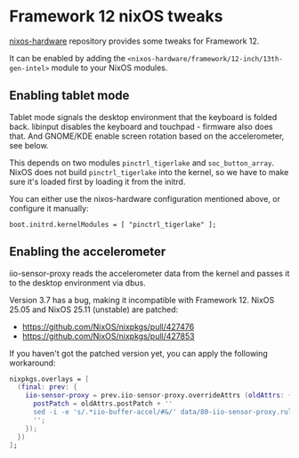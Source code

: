 # Framework 12 nixOS tweaks

[nixos-hardware](https://github.com/NixOS/nixos-hardware/tree/master/framework/12-inch/13th-gen-intel) repository provides some tweaks for Framework 12. 

It can be enabled by adding the `<nixos-hardware/framework/12-inch/13th-gen-intel>` module to your NixOS modules.

## Enabling tablet mode

Tablet mode signals the desktop environment that the keyboard is folded back.
libinput disables the keyboard and touchpad - firmware also does that.
And GNOME/KDE enable screen rotation based on the accelerometer, see below.

This depends on two modules `pinctrl_tigerlake` and `soc_button_array`.
NixOS does not build `pinctrl_tigerlake` into the kernel, so we have to make
sure it's loaded first by loading it from the initrd.

You can either use the nixos-hardware configuration mentioned above, or
configure it manually:

```
boot.initrd.kernelModules = [ "pinctrl_tigerlake" ];
```

## Enabling the accelerometer

iio-sensor-proxy reads the accelerometer data from the kernel and passes it to the desktop environment via dbus.

Version 3.7 has a bug, making it incompatible with Framework 12.
NixOS 25.05 and NixOS 25.11 (unstable) are patched:

- https://github.com/NixOS/nixpkgs/pull/427476
- https://github.com/NixOS/nixpkgs/pull/427853


If you haven't got the patched version yet, you can apply the following workaround:

```nix
nixpkgs.overlays = [
  (final: prev: {
    iio-sensor-proxy = prev.iio-sensor-proxy.overrideAttrs (oldAttrs: {
      postPatch = oldAttrs.postPatch + ''
      sed -i -e 's/.*iio-buffer-accel/#&/' data/80-iio-sensor-proxy.rules
      '';
    });
  })
];
```

